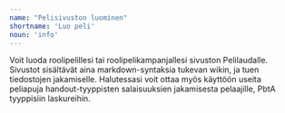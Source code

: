 ```yaml
---
name: "Pelisivuston luominen"
shortname: 'Luo peli'
noun: 'info'
---
```

 
Voit luoda roolipelillesi tai roolipelikampanjallesi sivuston Pelilaudalle. Sivustot sisältävät aina markdown-syntaksia tukevan wikin, ja tuen tiedostojen jakamiselle. Halutessasi voit ottaa myös käyttöön useita peliapuja handout-tyyppisten salaisuuksien jakamisesta pelaajille, PbtA tyyppisiin laskureihin.